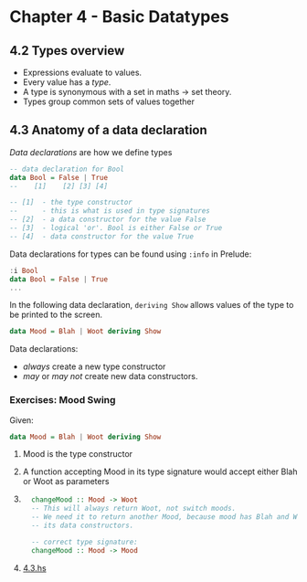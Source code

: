 # Chapter 4 - Basic Datatypes

## 4.2 Types overview

* Expressions evaluate to values. 
* Every value has a _type_. 
* A type is synonymous with a set in maths -> set theory.
* Types group common sets of values together

## 4.3 Anatomy of a data declaration

_Data declarations_ are how we define types

```haskell
-- data declaration for Bool
data Bool = False | True
--    [1]    [2] [3] [4]

-- [1]  - the type constructor
--      - this is what is used in type signatures
-- [2]  - a data constructor for the value False
-- [3]  - logical 'or'. Bool is either False or True
-- [4]  - data constructor for the value True
```

Data declarations for types can be found using `:info` in Prelude:

```haskell
:i Bool
data Bool = False | True
...
```

In the following data declaration, `deriving Show` allows values of the type to
be printed to the screen.

```haskell
data Mood = Blah | Woot deriving Show
```

Data declarations:
* *always* create a new type constructor
* _may_ or _may not_ create new data constructors.

### Exercises: Mood Swing

Given:

```haskell
data Mood = Blah | Woot deriving Show
```

1. Mood is the type constructor

2. A function accepting Mood in its type signature would accept either Blah or
   Woot as parameters

3.
    ```haskell
      changeMood :: Mood -> Woot
      -- This will always return Woot, not switch moods.
      -- We need it to return another Mood, because mood has Blah and Woot as
      -- its data constructors.

      -- correct type signature:
      changeMood :: Mood -> Mood
    ```

4. [4.3.hs](/chapter-04/4.3.hs)
